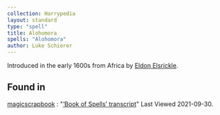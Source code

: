 ```yaml
---
collection: Harrypedia
layout: standard
type: "spell"
title: Alohomora
spells: "Alohomora"
author: Luke Schierer
---
```


Introduced in the early 1600s from Africa by [Eldon Elsrickle][].

[Eldon Elsrickle]: /Harrypedia/people/Elsrickle/Eldon/

## Found in

[magicscrapbook](https://magicscrapbook.tumblr.com/)
: "[‘Book of Spells’ transcript](https://magicscrapbook.tumblr.com/post/162085200042/book-of-spells-transcript)"
Last Viewed 2021-09-30.
